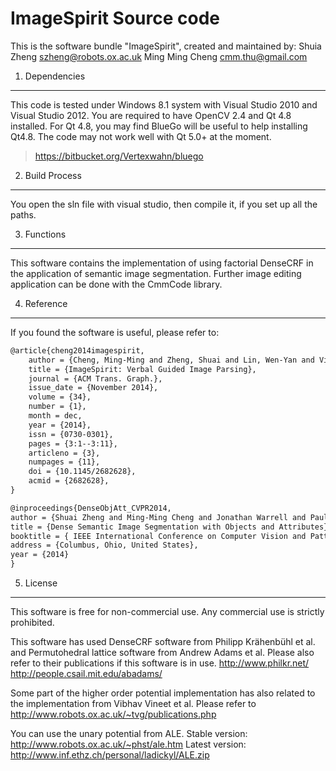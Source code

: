 # ImageSpirit Source code
This is the software bundle "ImageSpirit", created and maintained by:
  Shuia Zheng <szheng@robots.ox.ac.uk>
  Ming Ming Cheng <cmm.thu@gmail.com>


1. Dependencies
----------------------
This code is tested under Windows 8.1 system with Visual Studio 2010 and Visual Studio 2012. You are required to have OpenCV 2.4 and Qt 4.8 installed. For Qt 4.8, you may find BlueGo will be useful to help installing Qt4.8. The code may not work well with Qt 5.0+ at the moment.
>https://bitbucket.org/Vertexwahn/bluego



2. Build Process
----------------------
You open the sln file with visual studio, then compile it, if you set up all the paths.

3. Functions
----------------------
This software contains the implementation of using factorial DenseCRF in the application of semantic image segmentation. Further image editing application can be done with the CmmCode library.

4. Reference
----------------------
If you found the software is useful, please refer to:
```tex
@article{cheng2014imagespirit,
	author = {Cheng, Ming-Ming and Zheng, Shuai and Lin, Wen-Yan and Vineet, Vibhav and Sturgess, Paul and Crook, Nigel and Mitra, Niloy J. and Torr, Philip},
	title = {ImageSpirit: Verbal Guided Image Parsing},
	journal = {ACM Trans. Graph.},
	issue_date = {November 2014},
	volume = {34},
	number = {1},
	month = dec,
	year = {2014},
	issn = {0730-0301},
	pages = {3:1--3:11},
	articleno = {3},
	numpages = {11},
	doi = {10.1145/2682628},
	acmid = {2682628},
}
```
```tex
@inproceedings{DenseObjAtt_CVPR2014,
author = {Shuai Zheng and Ming-Ming Cheng and Jonathan Warrell and Paul Sturgess and Vibhav Vineet and Carsten Rother and Philip H. S. Torr},
title = {Dense Semantic Image Segmentation with Objects and Attributes},
booktitle = { IEEE International Conference on Computer Vision and Pattern Recognition (CVPR)},
address = {Columbus, Ohio, United States},
year = {2014}
}
```

5. License
----------------------
This software is free for non-commercial use. Any commercial use is strictly prohibited. 

This software has used DenseCRF software from Philipp Krähenbühl et al. and Permutohedral lattice software from Andrew Adams et al. Please also refer to their publications if this software is in use.
http://www.philkr.net/
http://people.csail.mit.edu/abadams/

Some part of the higher order potential implementation has also related to the implementation from Vibhav Vineet et al. Please refer to http://www.robots.ox.ac.uk/~tvg/publications.php

You can use the unary potential from ALE. 
Stable version: http://www.robots.ox.ac.uk/~phst/ale.htm
Latest version: http://www.inf.ethz.ch/personal/ladickyl/ALE.zip






